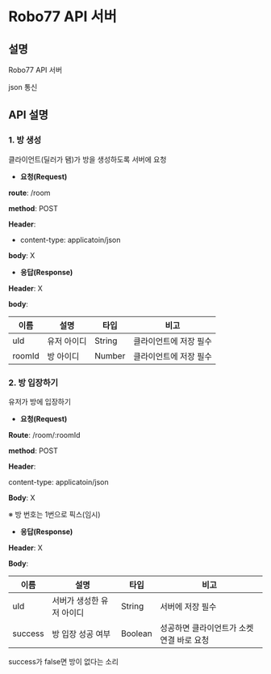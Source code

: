 # Robo77 API 서버

## 설명

Robo77 API 서버

json 통신



## API 설명

### 1. 방 생성

클라이언트(딜러가 됌)가 방을 생성하도록 서버에 요청

- **요청(Request)**

**route**: /room

**method**: POST

**Header**:

- content-type: applicatoin/json

**body**: X



- **응답(Response)**

**Header**: X

**body**:

| 이름   | 설명        | 타입   | 비고                   |
| ------ | ----------- | ------ | ---------------------- |
| uId    | 유저 아이디 | String | 클라이언트에 저장 필수 |
| roomId | 방 아이디   | Number | 클라이언트에 저장 필수 |



### 2. 방 입장하기

유저가 방에 입장하기

- **요청(Request)**

**Route**: /room/:roomId

**method**: POST

**Header**:

content-type: applicatoin/json

**Body**: X

※ 방 번호는 1번으로 픽스(임시)



- **응답(Response)**

**Header**: X

**Body**:

| 이름    | 설명                      | 타입    | 비고                                      |
| ------- | ------------------------- | ------- | ----------------------------------------- |
| uId     | 서버가 생성한 유저 아이디 | String  | 서버에 저장 필수                          |
| success | 방 입장 성공 여부         | Boolean | 성공하면 클라이언트가 소켓 연결 바로 요청 |

success가 false면 방이 없다는 소리
